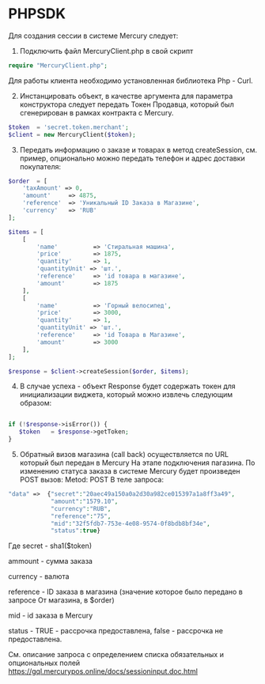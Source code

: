 # PHPSDK

Для создания сессии в системе Mercury следует:

1. Подключить файл MercuryClient.php в свой скрипт
```php
require "MercuryClient.php";
```
Для работы клиента необходимо установленная библиотека Php - Curl.

2. Инстанцировать объект, в качестве аргумента для параметра конструктора следует передать Токен Продавца, который был сгенерирован в рамках контракта с Mercury.
```php
$token  = 'secret.token.merchant';
$client = new MercuryClient($token);
```

3. Передать информацию о заказе и товарах в метод createSession, см. пример, опционально можно передать телефон и адрес доставки покупателя:
```php
$order  = [
    'taxAmount' => 0, 
    'amount'     => 4875,
    'reference'  => 'Уникальный ID Заказа в Магазине',
    'currency'   => 'RUB'
];

$items = [
    [
        'name'          => 'Стиральная машина',
        'price'         => 1875,
        'quantity'      => 1,
        'quantityUnit' => 'шт.',
        'reference'     => 'id товара в магазине',
        'amount'        => 1875
    ],
    [
        'name'          => 'Горный велосипед',
        'price'         => 3000,
        'quantity'      => 1,
        'quantityUnit' => 'шт.',
        'reference'     => 'id Товара в Магазине',
        'amount'        => 3000
    ],
];

$response = $client->createSession($order, $items);
```

4. В случае успеха - объект Response будет содержать токен для инициализации виджета, который можно извлечь следующим образом:
```php

if (!$response->isError()) {
   $token   = $response->getToken;
}
```
5. Обратный визов магазина (call back) осуществляется по URL который был передан в Mercury На этапе подключения пагазина. По изменению статуса заказа в системе Mercury 
будет произведен POST вызов:
Metod: POST
В теле запроса:
```php
"data" =>  {"secret":"20aec49a150a0a2d30a982ce015397a1a8ff3a49",
            "amount":"1579.10",
            "currency":"RUB",
            "reference":"75",
            "mid":"32f5fdb7-753e-4e08-9574-0f8bdb8bf34e",
            "status":true}
 ```
Где 
secret - sha1($token)

ammount - сумма заказа 

currency - валюта

reference - ID заказа в магазина (значение которое было передано в запросе От магазина, в $order)

mid - id заказа в Mercury

status - TRUE - рассрочка предоставлена, false - рассрочка не предоставлена.

См. описание запроса с определением списка обязательных и опциональных полей https://gql.mercurypos.online/docs/sessioninput.doc.html
